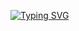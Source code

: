 [![Typing SVG](https://readme-typing-svg.herokuapp.com?font=Fira+Code&pause=1000&color=0CF70C&background=FFF9F9&center=true&vCenter=true&width=435&lines=hello;I'm;amine+EL+GARDOUM;DATA+ENGINNERING;DATA+enthusiast;AI+enthusiast)](https://git.io/typing-svg)
